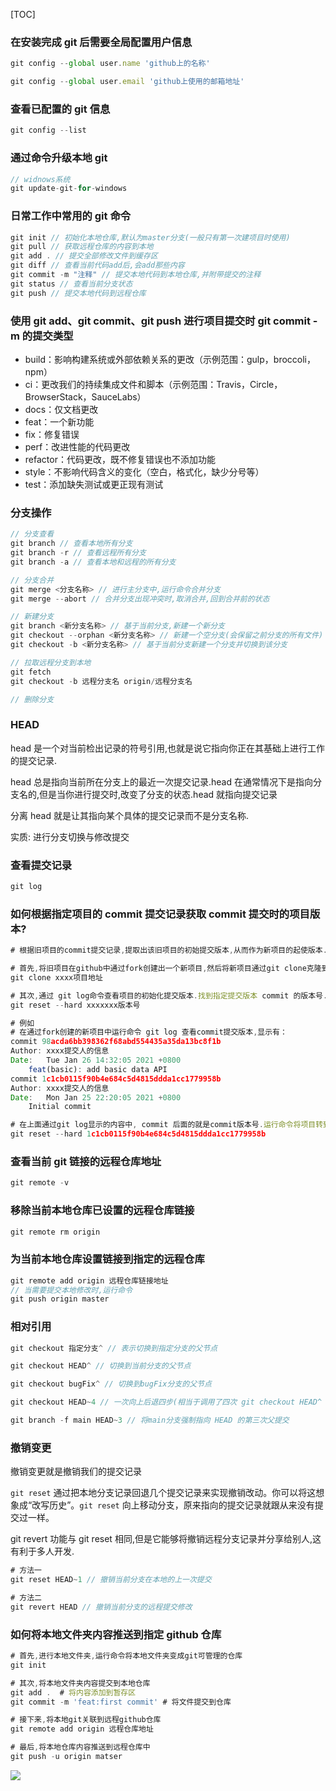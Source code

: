 [TOC]

### 在安装完成 git 后需要全局配置用户信息

```js
git config --global user.name 'github上的名称'

git config --global user.email 'github上使用的邮箱地址'
```

### 查看已配置的 git 信息

```js
git config --list
```

### 通过命令升级本地 git

```js
// widnows系统
git update-git-for-windows
```

### 日常工作中常用的 git 命令

```javascript
git init // 初始化本地仓库,默认为master分支(一般只有第一次建项目时使用)
git pull // 获取远程仓库的内容到本地
git add . // 提交全部修改文件到缓存区
git diff // 查看当前代码add后,会add那些内容
git commit -m "注释" // 提交本地代码到本地仓库,并附带提交的注释
git status // 查看当前分支状态
git push // 提交本地代码到远程仓库
```

### 使用 git add、git commit、git push 进行项目提交时 git commit -m 的提交类型

- build：影响构建系统或外部依赖关系的更改（示例范围：gulp，broccoli，npm）
- ci：更改我们的持续集成文件和脚本（示例范围：Travis，Circle，BrowserStack，SauceLabs）
- docs：仅文档更改
- feat：一个新功能
- fix：修复错误
- perf：改进性能的代码更改
- refactor：代码更改，既不修复错误也不添加功能
- style：不影响代码含义的变化（空白，格式化，缺少分号等）
- test：添加缺失测试或更正现有测试

### 分支操作

```javascript
// 分支查看
git branch // 查看本地所有分支
git branch -r // 查看远程所有分支
git branch -a // 查看本地和远程的所有分支

// 分支合并
git merge <分支名称> // 进行主分支中,运行命令合并分支
git merge --abort // 合并分支出现冲突时,取消合并,回到合并前的状态

// 新建分支
git branch <新分支名称> // 基于当前分支,新建一个新分支
git checkout --orphan <新分支名称> // 新建一个空分支(会保留之前分支的所有文件)
git checkout -b <新分支名称> // 基于当前分支新建一个分支并切换到该分支

// 拉取远程分支到本地
git fetch
git checkout -b 远程分支名 origin/远程分支名

// 删除分支
```

### HEAD

head 是一个对当前检出记录的符号引用,也就是说它指向你正在其基础上进行工作的提交记录.

head 总是指向当前所在分支上的最近一次提交记录.head 在通常情况下是指向分支名的,但是当你进行提交时,改变了分支的状态.head 就指向提交记录

分离 head 就是让其指向某个具体的提交记录而不是分支名称.

实质: 进行分支切换与修改提交

### 查看提交记录

```js
git log
```

### 如何根据指定项目的 commit 提交记录获取 commit 提交时的项目版本?

```js
# 根据旧项目的commit提交记录,提取出该旧项目的初始提交版本,从而作为新项目的起使版本.

# 首先,将旧项目在github中通过fork创建出一个新项目,然后将新项目通过git clone克隆到本地
git clone xxxx项目地址

# 其次,通过 git log命令查看项目的初始化提交版本.找到指定提交版本 commit 的版本号.允许命令将其回退到该版本号
git reset --hard xxxxxxx版本号

# 例如
# 在通过fork创建的新项目中运行命令 git log 查看commit提交版本,显示有：
commit 98acda6bb398362f68abd554435a35da13bc8f1b
Author: xxxx提交人的信息
Date:   Tue Jan 26 14:32:05 2021 +0800
    feat(basic): add basic data API
commit 1c1cb0115f90b4e684c5d4815ddda1cc1779958b
Author: xxxx提交人的信息
Date:   Mon Jan 25 22:20:05 2021 +0800
    Initial commit

# 在上面通过git log显示的内容中, commit 后面的就是commit版本号.运行命令将项目转到该指定commit提交版本,例如：
git reset --hard 1c1cb0115f90b4e684c5d4815ddda1cc1779958b
```

### 查看当前 git 链接的远程仓库地址

```js
git remote -v
```

### 移除当前本地仓库已设置的远程仓库链接

```js
git remote rm origin
```

### 为当前本地仓库设置链接到指定的远程仓库

```js
git remote add origin 远程仓库链接地址
// 当需要提交本地修改时,运行命令
git push origin master
```

### 相对引用

```js
git checkout 指定分支^ // 表示切换到指定分支的父节点

git checkout HEAD^ // 切换到当前分支的父节点

git checkout bugFix^ // 切换到bugFix分支的父节点

git checkout HEAD~4 // 一次向上后退四步(相当于调用了四次 git checkout HEAD^ 命令)

git branch -f main HEAD~3 // 将main分支强制指向 HEAD 的第三次父提交
```

### 撤销变更

撤销变更就是撤销我们的提交记录

`git reset` 通过把本地分支记录回退几个提交记录来实现撤销改动。你可以将这想象成“改写历史”。`git reset` 向上移动分支，原来指向的提交记录就跟从来没有提交过一样。

git revert 功能与 git reset 相同,但是它能够将撤销远程分支记录并分享给别人,这有利于多人开发.

```js
# 方法一
git reset HEAD~1 // 撤销当前分支在本地的上一次提交

# 方法二
git revert HEAD // 撤销当前分支的远程提交修改
```

### 如何将本地文件夹内容推送到指定 github 仓库

```js
# 首先,进行本地文件夹,运行命令将本地文件夹变成git可管理的仓库
git init

# 其次,将本地文件夹内容提交到本地仓库
git add .  # 将内容添加到暂存区
git commit -m 'feat:first commit' # 将文件提交到仓库

# 接下来,将本地git关联到远程github仓库
git remote add origin 远程仓库地址

# 最后,将本地仓库内容推送到远程仓库中
git push -u origin matser
```

![](https://github.com/liucys/open-static-file/blob/main/Project_img/git.png)
